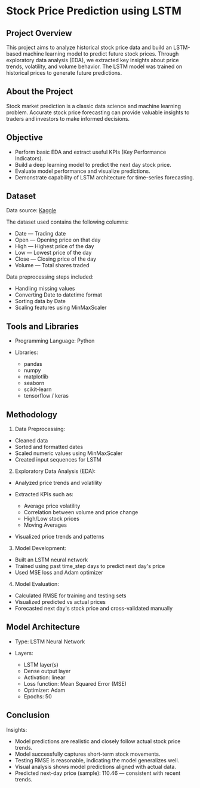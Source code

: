 # Stock Price Prediction using LSTM
## Project Overview
This project aims to analyze historical stock price data and build an LSTM-based machine learning model to predict future stock prices.
Through exploratory data analysis (EDA), we extracted key insights about price trends, volatility, and volume behavior. The LSTM model was trained on historical prices to generate future predictions.

## About the Project
Stock market prediction is a classic data science and machine learning problem.
Accurate stock price forecasting can provide valuable insights to traders and investors to make informed decisions.

## Objective
* Perform basic EDA and extract useful KPIs (Key Performance Indicators).
* Build a deep learning model to predict the next day stock price.
* Evaluate model performance and visualize predictions.
* Demonstrate capability of LSTM architecture for time-series forecasting.

## Dataset
Data source: [Kaggle](https://www.kaggle.com/datasets/emrekaany/google-daily-stock-prices-2004-today/data?select=googl_daily_prices.csv)

The dataset used contains the following columns:
* Date — Trading date
* Open — Opening price on that day
* High — Highest price of the day
* Low — Lowest price of the day
* Close — Closing price of the day
* Volume — Total shares traded

Data preprocessing steps included:
* Handling missing values
* Converting Date to datetime format
* Sorting data by Date
* Scaling features using MinMaxScaler

## Tools and Libraries
* Programming Language: Python

* Libraries:
  - pandas
  - numpy
  - matplotlib
  - seaborn
  - scikit-learn
  - tensorflow / keras


## Methodology
1. Data Preprocessing:
  - Cleaned data
  - Sorted and formatted dates
  - Scaled numeric values using MinMaxScaler
  - Created input sequences for LSTM 

2. Exploratory Data Analysis (EDA):
  * Analyzed price trends and volatility
  * Extracted KPIs such as:
     - Average price volatility
     - Correlation between volume and price change
     - High/Low stock prices
     - Moving Averages

  * Visualized price trends and patterns

3. Model Development:
* Built an LSTM neural network
* Trained using past time_step days to predict next day's price
* Used MSE loss and Adam optimizer

4. Model Evaluation:
* Calculated RMSE for training and testing sets
* Visualized predicted vs actual prices
* Forecasted next day's stock price and cross-validated manually

## Model Architecture
* Type: LSTM Neural Network

* Layers:
    - LSTM layer(s)
    - Dense output layer
    - Activation: linear
    - Loss function: Mean Squared Error (MSE)
    - Optimizer: Adam
    - Epochs: 50

## Conclusion 
Insights:
* Model predictions are realistic and closely follow actual stock price trends.
* Model successfully captures short-term stock movements.
* Testing RMSE is reasonable, indicating the model generalizes well.
* Visual analysis shows model predictions aligned with actual data.
* Predicted next-day price (sample): 110.46 — consistent with recent trends.
